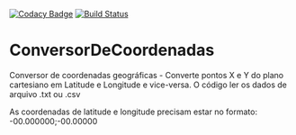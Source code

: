 [![Codacy Badge](https://api.codacy.com/project/badge/Grade/ee37d023e1684aab959cc71bc0b51f53)](https://www.codacy.com/app/mensones-1/ConversorDeCoordenadas?utm_source=github.com&amp;utm_medium=referral&amp;utm_content=mensonones/ConversorDeCoordenadas&amp;utm_campaign=Badge_Grade) [![Build Status](https://travis-ci.org/mensonones/ConversorDeCoordenadas.svg?branch=master)](https://travis-ci.org/mensonones/ConversorDeCoordenadas)

# ConversorDeCoordenadas
Conversor de coordenadas geográficas - Converte pontos X e Y do plano cartesiano em Latitude e Longitude e vice-versa. O código ler os dados de arquivo .txt ou .csv 

As coordenadas de latitude e longitude precisam estar no formato: -00.000000;-00.00000
